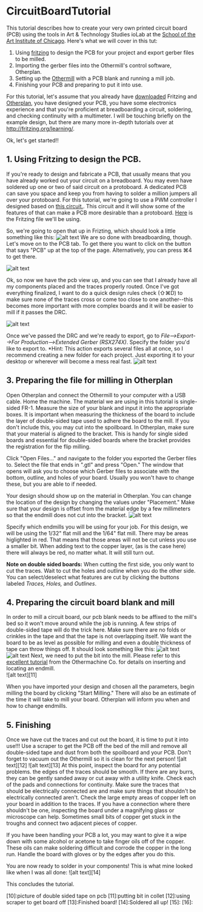 # CircuitBoardTutorial
This tutorial describes how to create your very own printed circuit board (PCB) using the tools in Art & Technology Studies ioLab at the [School of the Art Institute of Chicago](http://www.saic.edu).  Here's what we will cover in this tut:

1. Using [fritzing](http://www.fritzing.org) to design the PCB for your project and export gerber files to be milled.
2. Importing the gerber files into the Othermill's control software, Otherplan.
3. Setting up the [Othermill](https://othermachine.co/) with a PCB blank and running a mill job.
4. Finishing your PCB and preparing to put it into use.

For this tutorial, let's assume that you already have [downloaded](http://fritzing.org/download) Fritzing and [Otherplan](https://othermachine.co/otherplan/), you have designed your PCB, you have some electronics experience and that you're proficient at breadboarding a circuit, soldering, and checking continuity with a multimeter.  I will be touching briefly on the example design, but there are many more in-depth tutorials over at http://fritzing.org/learning/.

Ok, let's get started!!

## 1. Using Fritzing to design the PCB.
If you're ready to design and fabricate a PCB, that usually means that you have already worked out your circuit on a breadboard.  You may even have soldered up one or two of said circuit on a protoboard. A dedicated PCB can save you space and keep you from having to solder a million jumpers all over your protoboard.  For this tutorial, we're going to use a PWM controller I designed based on [this circuit.](http://makezine.com/projects/the-dial-a-speed/).  This circuit and it will show some of the features of that can make a PCB more desirable than a protoboard.  [Here](https://github.com/noahcoleman/CircuitBoardTutorial/blob/master/555PWM.fzz) is the Fritzing file we'll be using.

So, we're going to open that up in Frizting, which should look a little something like this:
![alt text][1]
We are so done with breadboarding, though.  Let's move on to the PCB tab.  To get there you want to click on the button that says "PCB" up at the top of the page.  Alternatively, you can press ⌘4 to get there.

![alt text][2]

Ok, so now we have the pcb view up, and you can see that I already have all my components placed and the traces properly routed. Once I've got everything finalized, I want to do a quick design rules check (⇧⌘D) to make sure none of the traces cross or come too close to one another--this becomes more important with more complex boards and it will be easier to mill if it passes the DRC.

![alt text][3]

Once we've passed the DRC and we're ready to export, go to *File-->Export-->For Production-->Extended Gerber (RSX274X)*. Specify the folder you'd like to export to. *Hint: This action exports several files all at once, so I recommend creating a new folder for each project.  Just exporting it to your desktop or wherever will become a mess real fast. 
![alt text][4]

## 3. Preparing the file for milling in Otherplan
Open Otherplan and connect the Othermill to your computer with a USB cable.  Home the machine.
The material we are using in this tutorial is single-sided FR-1.  Measure the size of your blank and input it into the appropriate boxes. It is important when measuring the thickness of the board to include the layer of double-sided tape used to adhere the board to the mill.  If you don't include this, you may cut into the spoilboard.
In Otherplan, make sure that your material is aligned to the bracket.  This is handy for single sided boards and essential for double-sided boards where the bracket provides the registration for the flip milling.

Click "Open Files..." and navigate to the folder you exported the Gerber files to.  Select the file that ends in ".gtl" and press "Open." The window that opens will ask you to choose which Gerber files to associate with the bottom, outline, and holes of your board.  Usually you won't have to change these, but you are able to if needed.

Your design should show up on the material in Otherplan.  You can change the location of the design by changing the values under "Placement."  Make sure that your design is offset from the material edge by a few millimeters so that the endmill does not cut into the bracket.
![alt text][5]

Specify which endmills you will be using for your job.  For this design, we will be using the 1/32" flat mill and the 1/64" flat mill.  There may be areas higlighted in red. That means that those areas will not be cut unless you use a smaller bit.  When adding text to the copper layer, (as is the case here) there will always be red, no matter what.  It will still turn out.  

**Note on double sided boards:** When cutting the first side, you only want to cut the traces.  Wait to cut the holes and outline when you do the other side.  You can select/deselect what features are cut by clicking the buttons labeled *Traces, Holes,* and *Outlines*.

## 4. Preparing the circuit board blank and mill
In order to mill a circuit board, our pcb blank needs to be affixed to the mill's bed so it won't move around while the job is running.  A few strips of double-sided tape will do the trick here.  Make sure there are no folds or crinkles in the tape and that the tape is not overlapping itself.  We want the board to be as level as possible for milling and even a double thickness of tape can throw things off. It should look something like this:
![alt text][6]
![alt text][7]
Next, we need to put the bit into the mill. Please refer to this [excellent tutorial](https://othermachine.co/support/basics/tool-locating/) from the Othermachine Co. for details on inserting and locating an endmill.  
![alt text][11]

When you have imported your design and chosen all the parameters, begin milling the board by clicking "Start Milling." There will also be an estimate of the time it will take to mill your board.  Otherplan will inform you when and how to change endmills.

## 5. Finishing
Once we have cut the traces and cut out the board, it is time to put it into use!!!  Use a scraper to get the PCB off the bed of the mill and remove all double-sided tape and dust from both the spoilboard and your PCB.  Don't forget to vacuum out the Othermill so it is clean for the next person! 
![alt text][12]
![alt text][13]
At this point, inspect the board for any potential problems.  the edges of the traces should be smooth.  If there are any burrs, they can be gently sanded away or cut away with a utility knife.  Check each of the pads and connections for continuity.  Make sure the traces that should be electrically connected are and make sure things that shouldn't be electrically connected aren't.  Check the large empty areas of copper left on your board in addition to the traces.  If you have a connection where there shouldn't be one, inspecting the board under a magnifying glass or microscope can help.  Sometimes small bits of copper get stuck in the troughs and connect two adjacent pieces of copper.

If you have been handling your PCB a lot, you may want to give it a wipe down with some alcohol or acetone to take finger oils off of the copper. These oils can make soldering difficult and corrode the copper in the long run.  Handle the board with gloves or by the edges after you do this.

You are now ready to solder in your components!  This is what mine looked like when I was all done:
![alt text][14]

This concludes the tutorial.  





[1]: https://raw.githubusercontent.com/SAIC-ATS/Tutorials/master/ioLab/CircuitBoardOthermill/assets/images/BreadboardView.jpg "Breadboard view."
[2]: https://github.com/SAIC-ATS/Tutorials/blob/master/ioLab/CircuitBoardOthermill/assets/images/PCBView.jpg?raw=true "PCB View."
[3]: https://raw.githubusercontent.com/noahcoleman/CircuitBoardTutorial/master/images/PCBViewDRC.jpg "Design Rules Check (very important!)."
[4]: https://raw.githubusercontent.com/noahcoleman/CircuitBoardTutorial/master/images/PCBViewExport.jpg "Export Gerber."
[5]: https://raw.githubusercontent.com/noahcoleman/CircuitBoardTutorial/master/images/JumpDrive.JPG "This is the jump drive you should use."
[6]: https://raw.githubusercontent.com/noahcoleman/CircuitBoardTutorial/master/images/start_fab_sh.png "start_fab.sh"
[7]: https://raw.githubusercontent.com/noahcoleman/CircuitBoardTutorial/master/images/png2rml.png ".img as input, .rml as output"
[8]: https://raw.githubusercontent.com/noahcoleman/CircuitBoardTutorial/master/images/loadPngMakePath.png "load .png, make path."
[9]: https://raw.githubusercontent.com/noahcoleman/CircuitBoardTutorial/master/images/millTracesChangeSettings.png "Mill traces, finesse settings"
[10]:picture of double sided tape on pcb
[11]:putting bit in collet
[12]:using scraper to get board off
[13]:Finished board!
[14]:Soldered all up!
[15]:
[16]:



